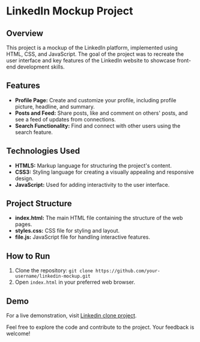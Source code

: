 # LinkedIn Mockup Project

## Overview

This project is a mockup of the LinkedIn platform, implemented using HTML, CSS, and JavaScript. The goal of the project was to recreate the user interface and key features of the LinkedIn website to showcase front-end development skills.

## Features

- **Profile Page:** Create and customize your profile, including profile picture, headline, and summary.
- **Posts and Feed:** Share posts, like and comment on others' posts, and see a feed of updates from connections.
- **Search Functionality:** Find and connect with other users using the search feature.

## Technologies Used

- **HTML5:** Markup language for structuring the project's content.
- **CSS3:** Styling language for creating a visually appealing and responsive design.
- **JavaScript:** Used for adding interactivity to the user interface.

## Project Structure

- **index.html:** The main HTML file containing the structure of the web pages.
- **styles.css:** CSS file for styling and layout.
- **file.js:** JavaScript file for handling interactive features.

## How to Run

1. Clone the repository: `git clone https://github.com/your-username/linkedin-mockup.git`
2. Open `index.html` in your preferred web browser.

## Demo

For a live demonstration, visit [Linkedin clone project](https://echaftech23.github.io/Linkedin_project/).


Feel free to explore the code and contribute to the project. Your feedback is welcome!

